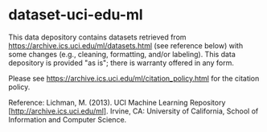 # dataset-uci-edu-ml

This data depository contains datasets retrieved from https://archive.ics.uci.edu/ml/datasets.html (see reference below) with some changes (e.g., cleaning, formatting, and/or labeling). This data depository is provided "as is"; there is warranty offered in any form.

Please see https://archive.ics.uci.edu/ml/citation_policy.html for the citation policy. 

Reference:
Lichman, M. (2013). UCI Machine Learning Repository [http://archive.ics.uci.edu/ml]. Irvine, CA: University of California, School of Information and Computer Science.
